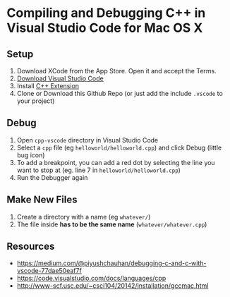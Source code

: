 # Compiling and Debugging C++ in Visual Studio Code for Mac OS X

## Setup
1. Download XCode from the App Store. Open it and accept the Terms.
2. [Download Visual Studio Code](https://code.visualstudio.com/)
3. Install [C++ Extension](https://marketplace.visualstudio.com/items?itemName=ms-vscode.cpptools)
4. Clone or Download this Github Repo (or just add the include `.vscode` to your project)

## Debug
1. Open `cpp-vscode` directory in Visual Studio Code
2. Select a `cpp` file (eg `helloworld/helloworld.cpp`) and click Debug (little bug icon)
3. To add a breakpoint, you can add a red dot by selecting the line you want to stop at (eg. line 7 in `helloworld/helloworld.cpp`)
4. Run the Debugger again

## Make New Files
1. Create a directory with a name (eg `whatever/`)
2. The file inside **has to be the same name** (`whatever/whatever.cpp`)

## Resources
* https://medium.com/@piyushchauhan/debugging-c-and-c-with-vscode-77dae50eaf7f
* https://code.visualstudio.com/docs/languages/cpp
* http://www-scf.usc.edu/~csci104/20142/installation/gccmac.html
